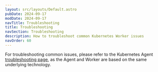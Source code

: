 ```yaml
---
layout: src/layouts/Default.astro
pubDate: 2024-09-17
modDate: 2024-09-17
navTitle: Troubleshooting
title: Troubleshooting
navSection: Troubleshooting
description: How to troubleshoot common Kubernetes Worker issues
navOrder: 60
---
```


For troubleshooting common issues, please refer to the Kubernetes Agent [troubleshooting page](../../../kubernetes/targets/kubernetes-agent/troubleshooting), as the Agent and Worker are based on the same underlying technology.
